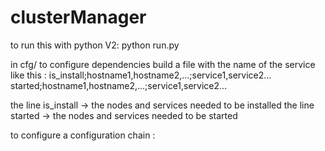 # clusterManager
to run this with python V2:
python run.py

in cfg/
to configure dependencies build a file with the name of the service like this :
is_install;hostname1,hostname2,...;service1,service2...
started;hostname1,hostname2,...;service1,service2...

the line is_install -> the nodes and services needed to be installed
the line started -> the nodes and services needed to be started

to configure a configuration chain :
